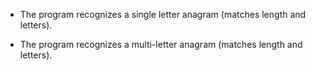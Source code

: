 <!-- * The program rejects non-alpha characters and whitespace.

* The program lowercases any uppercase letters.

* The program recognizes length of each input word.

* The program compares the length of the initial and the potential matches and recognizes when these are the same.

* The program compares the letters of the initial and the potential matches and recognizes when these are the same when there are no repeating letters.

* The program compares the letters of the initial and the potential matches and recognizes when these are the same when there ARE repeating letters. -->

* The program recognizes a single letter anagram (matches length and letters).

* The program recognizes a multi-letter anagram (matches length and letters).
